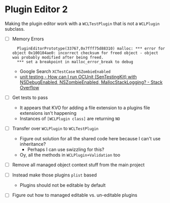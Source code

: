 # Plugin Editor 2

Making the plugin editor work with a `WCLTestPlugin` that is not a `WCLPlugin` subclass.

* [ ] Memory Errors

		PluginEditorPrototype(33767,0x7fff75d88310) malloc: *** error for object 0x100104ae0: incorrect checksum for freed object - object was probably modified after being freed.
		*** set a breakpoint in malloc_error_break to debug

	* Google Search `XCTestCase` `NSZombieEnabled`
	* [unit testing - How can I run OCUnit (SenTestingKit) with NSDebugEnabled, NSZombieEnabled, MallocStackLogging? - Stack Overflow](http://stackoverflow.com/questions/3794287/how-can-i-run-ocunit-sentestingkit-with-nsdebugenabled-nszombieenabled-mallo)
* [ ] Get tests to pass
	* It appears that KVO for adding a file extension to a plugins file extensions isn't happening
	* Instances of `[WCLPlugin class]` are returning `NO`
* [ ] Transfer over `WCLPlugin` to `WCLTestPlugin`
	* Figure out solution for all the shared code here because I can't use inheritance?
		* Perhaps I can use swizzling for this?
	* Oy, all the methods in `WCLPlugin+Validation` too
* [ ] Remove all managed object context stuff from the main project
* [ ] Instead make those plugins `plist` based
	* Plugins should not be editable by default
* [ ] Figure out how to managed editable vs. un-editable plugins
